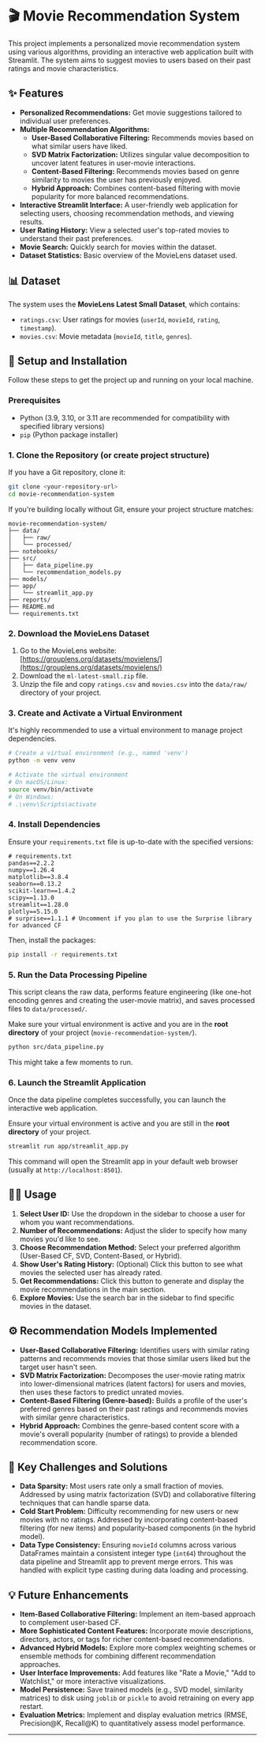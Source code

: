 # 🎬 Movie Recommendation System

This project implements a personalized movie recommendation system using various algorithms, providing an interactive web application built with Streamlit. The system aims to suggest movies to users based on their past ratings and movie characteristics.

## ✨ Features

* **Personalized Recommendations:** Get movie suggestions tailored to individual user preferences.
* **Multiple Recommendation Algorithms:**
    * **User-Based Collaborative Filtering:** Recommends movies based on what similar users have liked.
    * **SVD Matrix Factorization:** Utilizes singular value decomposition to uncover latent features in user-movie interactions.
    * **Content-Based Filtering:** Recommends movies based on genre similarity to movies the user has previously enjoyed.
    * **Hybrid Approach:** Combines content-based filtering with movie popularity for more balanced recommendations.
* **Interactive Streamlit Interface:** A user-friendly web application for selecting users, choosing recommendation methods, and viewing results.
* **User Rating History:** View a selected user's top-rated movies to understand their past preferences.
* **Movie Search:** Quickly search for movies within the dataset.
* **Dataset Statistics:** Basic overview of the MovieLens dataset used.

## 📊 Dataset

The system uses the **MovieLens Latest Small Dataset**, which contains:
* `ratings.csv`: User ratings for movies (`userId`, `movieId`, `rating`, `timestamp`).
* `movies.csv`: Movie metadata (`movieId`, `title`, `genres`).

## 🚀 Setup and Installation

Follow these steps to get the project up and running on your local machine.

### Prerequisites

* Python (3.9, 3.10, or 3.11 are recommended for compatibility with specified library versions)
* `pip` (Python package installer)

### 1. Clone the Repository (or create project structure)

If you have a Git repository, clone it:
```bash
git clone <your-repository-url>
cd movie-recommendation-system
````

If you're building locally without Git, ensure your project structure matches:

```
movie-recommendation-system/
├── data/
│   ├── raw/
│   └── processed/
├── notebooks/
├── src/
│   ├── data_pipeline.py
│   └── recommendation_models.py
├── models/
├── app/
│   └── streamlit_app.py
├── reports/
├── README.md
└── requirements.txt
```

### 2\. Download the MovieLens Dataset

1.  Go to the MovieLens website: [https://grouplens.org/datasets/movielens/](https://grouplens.org/datasets/movielens/)
2.  Download the `ml-latest-small.zip` file.
3.  Unzip the file and copy `ratings.csv` and `movies.csv` into the `data/raw/` directory of your project.

### 3\. Create and Activate a Virtual Environment

It's highly recommended to use a virtual environment to manage project dependencies.

```bash
# Create a virtual environment (e.g., named 'venv')
python -m venv venv

# Activate the virtual environment
# On macOS/Linux:
source venv/bin/activate
# On Windows:
# .\venv\Scripts\activate
```

### 4\. Install Dependencies

Ensure your `requirements.txt` file is up-to-date with the specified versions:

```
# requirements.txt
pandas==2.2.2
numpy==1.26.4
matplotlib==3.8.4
seaborn==0.13.2
scikit-learn==1.4.2
scipy==1.13.0
streamlit==1.28.0
plotly==5.15.0
# surprise==1.1.1 # Uncomment if you plan to use the Surprise library for advanced CF
```

Then, install the packages:

```bash
pip install -r requirements.txt
```

### 5\. Run the Data Processing Pipeline

This script cleans the raw data, performs feature engineering (like one-hot encoding genres and creating the user-movie matrix), and saves processed files to `data/processed/`.

Make sure your virtual environment is active and you are in the **root directory** of your project (`movie-recommendation-system/`).

```bash
python src/data_pipeline.py
```

This might take a few moments to run.

### 6\. Launch the Streamlit Application

Once the data pipeline completes successfully, you can launch the interactive web application.

Ensure your virtual environment is active and you are still in the **root directory** of your project.

```bash
streamlit run app/streamlit_app.py
```

This command will open the Streamlit app in your default web browser (usually at `http://localhost:8501`).

## 👨‍💻 Usage

1.  **Select User ID:** Use the dropdown in the sidebar to choose a user for whom you want recommendations.
2.  **Number of Recommendations:** Adjust the slider to specify how many movies you'd like to see.
3.  **Choose Recommendation Method:** Select your preferred algorithm (User-Based CF, SVD, Content-Based, or Hybrid).
4.  **Show User's Rating History:** (Optional) Click this button to see what movies the selected user has already rated.
5.  **Get Recommendations:** Click this button to generate and display the movie recommendations in the main section.
6.  **Explore Movies:** Use the search bar in the sidebar to find specific movies in the dataset.

## ⚙️ Recommendation Models Implemented

  * **User-Based Collaborative Filtering:** Identifies users with similar rating patterns and recommends movies that those similar users liked but the target user hasn't seen.
  * **SVD Matrix Factorization:** Decomposes the user-movie rating matrix into lower-dimensional matrices (latent factors) for users and movies, then uses these factors to predict unrated movies.
  * **Content-Based Filtering (Genre-based):** Builds a profile of the user's preferred genres based on their past ratings and recommends movies with similar genre characteristics.
  * **Hybrid Approach:** Combines the genre-based content score with a movie's overall popularity (number of ratings) to provide a blended recommendation score.

## 🚧 Key Challenges and Solutions

  * **Data Sparsity:** Most users rate only a small fraction of movies. Addressed by using matrix factorization (SVD) and collaborative filtering techniques that can handle sparse data.
  * **Cold Start Problem:** Difficulty recommending for new users or new movies with no ratings. Addressed by incorporating content-based filtering (for new items) and popularity-based components (in the hybrid model).
  * **Data Type Consistency:** Ensuring `movieId` columns across various DataFrames maintain a consistent integer type (`int64`) throughout the data pipeline and Streamlit app to prevent merge errors. This was handled with explicit type casting during data loading and processing.

## 💡 Future Enhancements

  * **Item-Based Collaborative Filtering:** Implement an item-based approach to complement user-based CF.
  * **More Sophisticated Content Features:** Incorporate movie descriptions, directors, actors, or tags for richer content-based recommendations.
  * **Advanced Hybrid Models:** Explore more complex weighting schemes or ensemble methods for combining different recommendation approaches.
  * **User Interface Improvements:** Add features like "Rate a Movie," "Add to Watchlist," or more interactive visualizations.
  * **Model Persistence:** Save trained models (e.g., SVD model, similarity matrices) to disk using `joblib` or `pickle` to avoid retraining on every app restart.
  * **Evaluation Metrics:** Implement and display evaluation metrics (RMSE, Precision@K, Recall@K) to quantitatively assess model performance.

-----